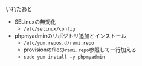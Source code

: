 いれたあと

- SELinuxの無効化
  - `/etc/selinux/config`
- phpmyadminのリポジトリ追加とインストール
  - `/etc/yum.repos.d/remi.repo`
  - provisionのfileの`remi.repo`参照して一行加える
  - `sudo yum install -y phpmyadmin`
